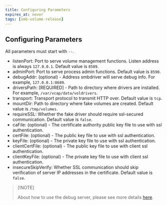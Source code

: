 ```yaml
---
title: Configuring Parameters
expires_at: never
tags: [smb-volume-release]
---
```


## Configuring Parameters
All parameters must start with `--`.

- listenPort: Port to serve volume management functions. Listen address is always `127.0.0.1`. Default value is `8589`.
- adminPort: Port to serve process admin functions. Default value is `8590`.
- debugAddr: (optional) - Address smbdriver will serve debug info. For example, `127.0.0.1:8689`.
- driversPath: [REQUIRED] - Path to directory where drivers are installed. For example, `/var/vcap/data/voldrivers`.
- transport: Transport protocol to transmit HTTP over. Default value is `tcp`.
- mountDir: Path to directory where fake volumes are created. Default value is `/tmp/volumes`.
- requireSSL: Whether the fake driver should require ssl-secured communication. Default value is `false`.
- caFile: (optional) - The certificate authority public key file to use with ssl authentication.
- certFile: (optional) - The public key file to use with ssl authentication.
- keyFile: (optional) - The private key file to use with ssl authentication.
- clientCertFile: (optional) - The public key file to use with client ssl authentication.
- clientKeyFile: (optional) - The private key file to use with client ssl authentication.
- insecureSkipVerify: Whether SSL communication should skip verification of server IP addresses in the certificate. Default value is `false`.

> \[!NOTE\]
>
> About how to use the debug server, please see more details [here](https://github.com/cloudfoundry/debugserver).
